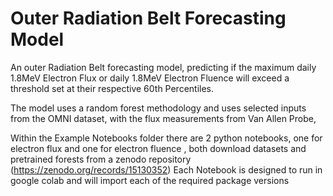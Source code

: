 # Outer Radiation Belt Forecasting Model

An outer Radiation Belt forecasting model, predicting if the maximum daily 1.8MeV Electron Flux or daily 1.8MeV Electron Fluence will exceed a threshold set at their respective 60th Percentiles.

The model uses a random forest methodology and uses selected inputs from the OMNI dataset, with the flux measurements from Van Allen Probe,

Within the Example Notebooks folder there are 2 python notebooks, one for electron flux and one for electron fluence , both download datasets and pretrained forests from a zenodo repository (https://zenodo.org/records/15130352)
Each Notebook is designed to run in google colab and will import each of the required package versions
